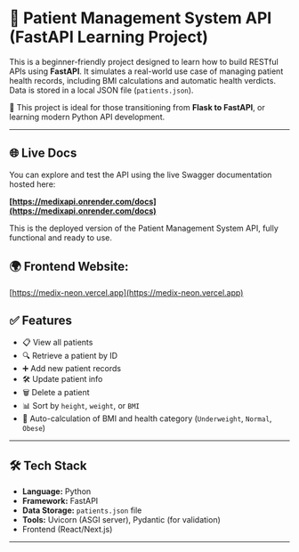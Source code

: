 # 🧠 Patient Management System API (FastAPI Learning Project)

This is a beginner-friendly project designed to learn how to build RESTful APIs using **FastAPI**. It simulates a real-world use case of managing patient health records, including BMI calculations and automatic health verdicts. Data is stored in a local JSON file (`patients.json`).


📌 This project is ideal for those transitioning from **Flask to FastAPI**, or learning modern Python API development.

---

## 🌐 Live Docs

You can explore and test the API using the live Swagger documentation hosted here:

**[https://medixapi.onrender.com/docs](https://medixapi.onrender.com/docs)**

This is the deployed version of the Patient Management System API, fully functional and ready to use.

## 🌍 **Frontend Website:**  
  [https://medix-neon.vercel.app](https://medix-neon.vercel.app) 

## ✅ Features

- 📋 View all patients
- 🔍 Retrieve a patient by ID
- ➕ Add new patient records
- 🛠 Update patient info
- 🗑 Delete a patient
- 📊 Sort by `height`, `weight`, or `BMI`
- 🧮 Auto-calculation of BMI and health category (`Underweight`, `Normal`, `Obese`)

---

## 🛠 Tech Stack

- **Language:** Python 
- **Framework:** FastAPI 
- **Data Storage:** `patients.json` file
- **Tools:** Uvicorn (ASGI server), Pydantic (for validation)
- Frontend (React/Next.js)

---

